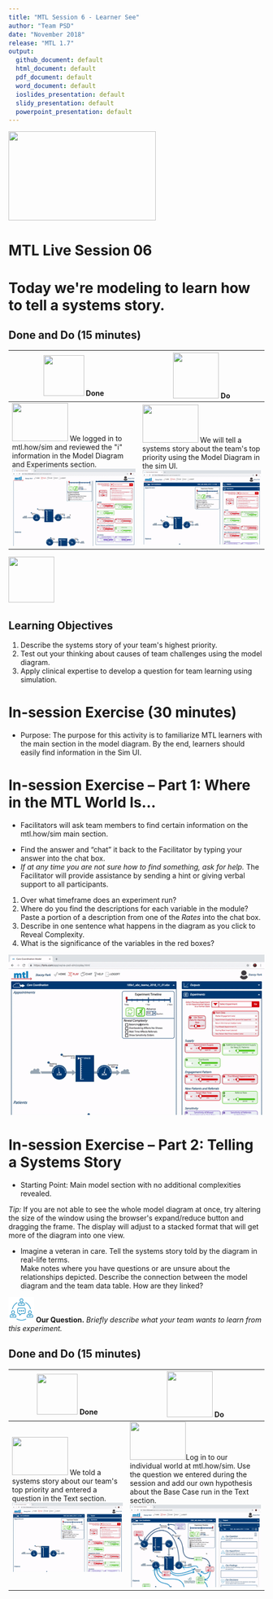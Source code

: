 ```yaml
---
title: "MTL Session 6 - Learner See"
author: "Team PSD"
date: "November 2018"
release: "MTL 1.7"
output: 
  github_document: default
  html_document: default
  pdf_document: default
  word_document: default
  ioslides_presentation: default
  slidy_presentation: default
  powerpoint_presentation: default
---
```


[<img src = "https://github.com/test_change/teampsd/blob/master/resources/logos/mtl_live_sq_sm.png"
     height = "175" width = "290">](#.)  

# MTL Live Session 06

# Today we're modeling to learn how to tell a systems story.

## Done and Do (15 minutes)
<!-- Do/Done Tables -->
| [<img src = "https://github.com/test_change/teampsd/blob/master/resources/icons/done.png" height = "80" width = "80">](#.) **Done** | [<img src = "https://github.com/test_change/teampsd/blob/master/resources/icons/do.png" height = "90" width = "90">](#.) **Do** |
| --- | --- | 
|[<img src = "https://raw.githubusercontent.com/lzim/teampsd/master/resources/logos/mtl_how_sim.png" height = "75" width = "110">](http://mtl.how/sim)  We logged in to mtl.how/sim and reviewed the "i" information in the Model Diagram and Experiments section. [![](https://raw.githubusercontent.com/lzim/teampsd/master/resources/gifs/mtl_1.7/sim_ui_3.gif)](#.)| [<img src = "https://raw.githubusercontent.com/lzim/teampsd/master/resources/logos/mtl_how_sim.png" height = "75" width = "110">](http://mtl.how/sim)  We will tell a systems story about the team's top priority using the Model Diagram in the sim UI. [![](https://raw.githubusercontent.com/lzim/teampsd/master/resources/gifs/mtl_1.7/sim_ui_4.gif)](#.)| 


<!-- Learning Objectives Icon --> 
[<img src = "https://github.com/test_change/teampsd/blob/master/resources/icons/learning_objectives.png" height = "90" width = "90" style ="display: inline-block"/>](#.)

## Learning Objectives

1. Describe the systems story of your team's highest priority. 
2. Test out your thinking about causes of team challenges using the model diagram.
3. Apply clinical expertise to develop a question for team learning using simulation.

# In-session Exercise (30 minutes)

* Purpose: The purpose for this activity is to familiarize MTL learners with the main section in the model diagram. By the end, learners should easily find information in the Sim UI.  

# **In-session Exercise – Part 1: Where in the MTL World Is…**  

* Facilitators will ask team members to find certain information on the mtl.how/sim main section.
+ Find the answer and “chat” it back to the Facilitator by typing your answer into the chat box.  
+ *If at any time you are not sure how to find something, ask for help.* The Facilitator will provide assistance by sending a hint or giving verbal support to all participants.  

1. Over what timeframe does an experiment run?  
2. Where do you find the descriptions for each variable in the module? Paste a portion of a description from one of the *Rates* into the chat box.  
3. Describe in one sentence what happens in the diagram as you click to Reveal Complexity.  
4. What is the significance of the variables in the red boxes?  

[![](https://raw.githubusercontent.com/lzim/teampsd/master/resources/gifs/mtl_1.7/sim_ui_4.gif)](#.)

# **In-session Exercise – Part 2: Telling a Systems Story**  

* Starting Point: Main model section with no additional complexities revealed.  

*Tip:* If you are not able to see the whole model diagram at once, try altering the size of the window using the browser's expand/reduce button and dragging the frame. The display will adjust to a stacked format that will get more of the diagram into one view.  

* Imagine a veteran in care. Tell the systems story told by the diagram in real-life terms.  
Make notes where you have questions or are unsure about the relationships depicted.
Describe the connection between the model diagram and the team data table. How are they linked?

[<img src = "https://raw.githubusercontent.com/lzim/teampsd/master/resources/icons/mtl_question.png" height = "50" width = "50" style = "display: inline-block"/>](#.) **Our Question.** *Briefly describe what your team wants to learn from this experiment.* 


## Done and Do (15 minutes)
<!-- Do/Done Tables -->
| [<img src = "https://github.com/test_change/teampsd/blob/master/resources/icons/done.png" height = "80" width = "80">](#.) **Done** | [<img src = "https://github.com/test_change/teampsd/blob/master/resources/icons/do.png" height = "90" width = "90">](#.) **Do** |
| --- | --- | 
| [<img src = "https://raw.githubusercontent.com/lzim/teampsd/master/resources/logos/mtl_how_sim.png" height = "75" width = "110">](http://mtl.how/sim) We told a systems story about our team's top priority and entered a question in the Text section. [![](https://raw.githubusercontent.com/lzim/teampsd/master/resources/gifs/mtl_1.7/sim_ui_4.gif)](#.)| [<img src = "https://raw.githubusercontent.com/lzim/teampsd/master/resources/logos/mtl_how_sim.png" height = "75" width = "110">](http://mtl.how/sim)Log in to our individual world at mtl.how/sim. Use the question we entered during the session and add our own hypothesis about the Base Case run in the Text section. [![](https://raw.githubusercontent.com/lzim/teampsd/master/resources/gifs/mtl_1.7/sim_ui_5.gif)](#.)|
